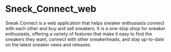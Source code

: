 # Sneck_Connect_web
Sneak Connect is a web application that helps sneaker enthusiasts connect with each other and buy and sell sneakers. It is a one-stop shop for sneaker enthusiasts, offering a variety of features that make it easy to find the sneakers they want, connect with other sneakerheads, and stay up-to-date on the latest sneaker news and releases.
